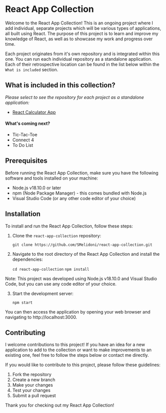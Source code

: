 # React App Collection

Welcome to the React App Collection! This is an ongoing project where I add individual, separate projects which will be various types of applications, all built using React. The purpose of this project is to learn and improve my knowledge of React, as well as to showcase my work and progress over time.

Each project originates from it's own repository and is integrated within this one. You can run each individual repository as a standalone application. Each of their retrospective location can be found in the list below within the `What is included` section.

## What is included in this collection?
_Please select to see the repository for each project as a standalone application:_

- [React Calculator App](https://github.com/SMelidoni/react-calculator-app)

#### What's coming next?

- Tic-Tac-Toe
- Connect 4
- To Do List

## Prerequisites

Before running the React App Collection, make sure you have the following software and tools installed on your machine:

- Node.js v18.10.0 or later
- npm (Node Package Manager) - this comes bundled with Node.js
- Visual Studio Code (or any other code editor of your choice)

## Installation

To install and run the React App Collection, follow these steps:

1. Clone the `react-app-collection` repository: 

   `git clone https://github.com/SMelidoni/react-app-collection.git`

2. Navigate to the root directory of the React App Collection and install the dependencies:

   `cd react-app-collection`
   `npm install`
   
Note: This project was developed using Node.js v18.10.0 and Visual Studio Code, but you can use any code editor of your choice.

3. Start the development server:

   `npm start`
   
You can then access the application by opening your web browser and navigating to http://localhost:3000.

## Contributing

I welcome contributions to this project! If you have an idea for a new application to add to the collection or want to make improvements to an existing one, feel free to follow the steps below or contact me directly.

If you would like to contribute to this project, please follow these guidelines:

1. Fork the repository
2. Create a new branch
3. Make your changes
4. Test your changes
5. Submit a pull request

Thank you for checking out my React App Collection!
